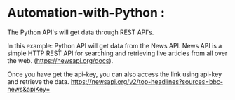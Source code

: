 # Automation-with-Python : 

The Python API's will get data through REST API's.

In this example: Python API will get data from the News API. News API is a simple HTTP REST API for searching and retrieving live articles from all over the web. (https://newsapi.org/docs).

Once you have get the api-key, you can also access the link using api-key and retrieve the data.
https://newsapi.org/v2/top-headlines?sources=bbc-news&apiKey=<api-key>
